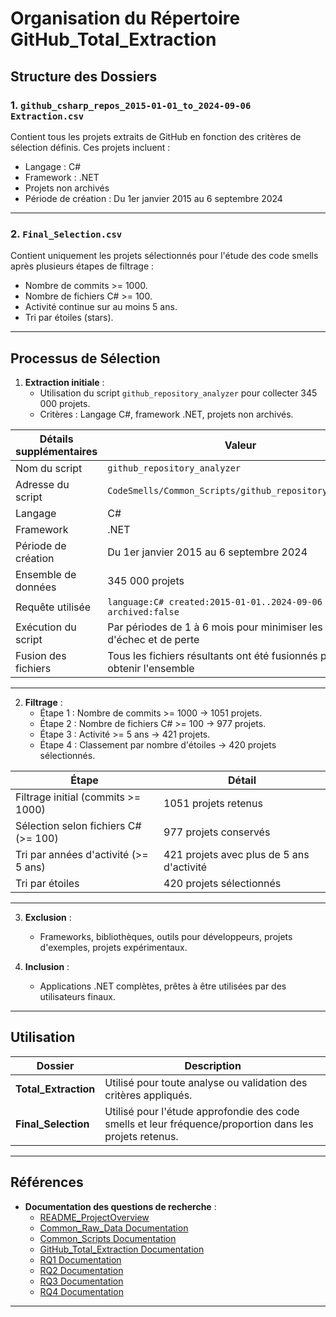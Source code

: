 # Organisation du Répertoire GitHub_Total_Extraction

## Structure des Dossiers

### 1. `github_csharp_repos_2015-01-01_to_2024-09-06 Extraction.csv`
Contient tous les projets extraits de GitHub en fonction des critères de sélection définis. Ces projets incluent :
- Langage : C#
- Framework : .NET
- Projets non archivés
- Période de création : Du 1er janvier 2015 au 6 septembre 2024

---

### 2. `Final_Selection.csv`
Contient uniquement les projets sélectionnés pour l'étude des code smells après plusieurs étapes de filtrage :
- Nombre de commits >= 1000.
- Nombre de fichiers C# >= 100.
- Activité continue sur au moins 5 ans.
- Tri par étoiles (stars).

---

## Processus de Sélection
1. **Extraction initiale** :
   - Utilisation du script `github_repository_analyzer` pour collecter 345 000 projets.
   - Critères : Langage C#, framework .NET, projets non archivés.

| **Détails supplémentaires**       | **Valeur**                                                                 |
|------------------------------------|---------------------------------------------------------------------------|
| Nom du script                     | `github_repository_analyzer`                                              |
| Adresse du script                 | `CodeSmells/Common_Scripts/github_repository_analyzer`                    |
| Langage                           | C#                                                                        |
| Framework                         | .NET                                                                      |
| Période de création               | Du 1er janvier 2015 au 6 septembre 2024                                   |
| Ensemble de données               | 345 000 projets                                                           |
| Requête utilisée                  | `language:C# created:2015-01-01..2024-09-06 archived:false`               |
| Exécution du script               | Par périodes de 1 à 6 mois pour minimiser les risques d'échec et de perte |
| Fusion des fichiers               | Tous les fichiers résultants ont été fusionnés pour obtenir l'ensemble    |

---

2. **Filtrage** :
   - Étape 1 : Nombre de commits >= 1000 → 1051 projets.
   - Étape 2 : Nombre de fichiers C# >= 100 → 977 projets.
   - Étape 3 : Activité >= 5 ans → 421 projets.
   - Étape 4 : Classement par nombre d'étoiles → 420 projets sélectionnés.

| **Étape**                        | **Détail**                                                                  |
|-----------------------------------|------------------------------------------------------------------------------|
| Filtrage initial (commits >= 1000)| 1051 projets retenus                                                        |
| Sélection selon fichiers C# (>= 100)| 977 projets conservés                                                      |
| Tri par années d'activité (>= 5 ans)| 421 projets avec plus de 5 ans d'activité                                   |
| Tri par étoiles                   | 420 projets sélectionnés                                                    |

---

3. **Exclusion** :
   - Frameworks, bibliothèques, outils pour développeurs, projets d'exemples, projets expérimentaux.

4. **Inclusion** :
   - Applications .NET complètes, prêtes à être utilisées par des utilisateurs finaux.

---

## Utilisation
| **Dossier**         | **Description**                                                                 |
|---------------------|-------------------------------------------------------------------------------|
| **Total_Extraction**| Utilisé pour toute analyse ou validation des critères appliqués.              |
| **Final_Selection** | Utilisé pour l'étude approfondie des code smells et leur fréquence/proportion dans les projets retenus. |


---

## Références
- **Documentation des questions de recherche** :
  - [README_ProjectOverview](./README_ProjectOverview.md)
  - [Common_Raw_Data Documentation](./Common_Raw_Data/README_CommonRawData)
  - [Common_Scripts Documentation](./Common_Scripts/README_CommonScripts)
  - [GitHub_Total_Extraction Documentation](./GitHub_Total_Extraction/README_GitHub_Total_Extraction.md)
  - [RQ1 Documentation](./RQ1/README_RQ1.md)
  - [RQ2 Documentation](./RQ2/README_RQ2.md)
  - [RQ3 Documentation](./RQ3/README_RQ3.md)
  - [RQ4 Documentation](./RQ4/README_RQ4.md)

---